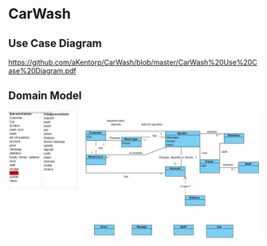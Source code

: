 # CarWash

## Use Case Diagram
https://github.com/aKentorp/CarWash/blob/master/CarWash%20Use%20Case%20Diagram.pdf

## Domain Model
![Alt Text](https://github.com/aKentorp/CarWash/blob/master/Domain%20model%20.jpg)


